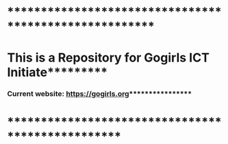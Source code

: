 # ******************************************************
# This is a Repository for Gogirls ICT Initiate*********
### Current website: https://gogirls.org****************
# *************************************************